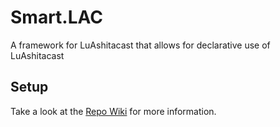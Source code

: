 # Smart.LAC
A framework for LuAshitacast that allows for declarative use of LuAshitacast

## Setup
Take a look at the [Repo Wiki](https://github.com/ChristopherJTrent/Smart.LAC/wiki) for more information.
